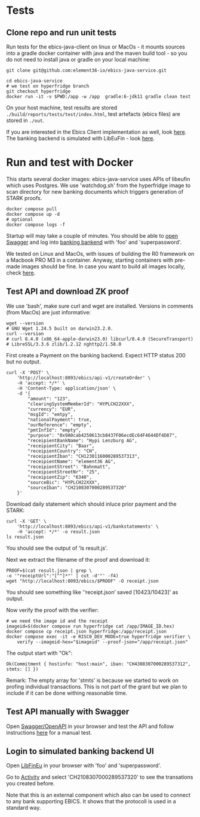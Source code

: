 # Tests

## Clone repo and run unit tests 

Run tests for the ebics-java-client on linux or MacOs - it mounts sources into a gradle docker container with java and the maven build tool - so you do not need to install java or gradle on your local machine:

    git clone git@github.com:element36-io/ebics-java-service.git

    cd ebics-java-service
    # we test on hyperfridge branch
    git checkout hyperfridge
    docker run -it -v $PWD:/app -w /app  gradle:6-jdk11 gradle clean test


On your host machine, test results are stored `./build/reports/tests/test/index.html`, test artefacts (ebics files) are stored in `./out`. 

If you are interested in the Ebics Client implementation as well, look [here](https://github.com/element36-io/ebics-java-client/blob/master/README.md).
The banking backend is simulated with LibEuFin - look [here](https://github.com/element36-io/LibEuFin). 

# Run and test with Docker 

This starts several docker images: ebics-java-service uses APIs of libeufin which uses Postgres. We use 'watchdog.sh' from the hyperfridge image to scan directory for new banking documents which triggers generation of STARK proofs.  
    
    docker compose pull
    docker compose up -d
    # optional
    docker compose logs -f

Startup will may take a couple of minutes. You should be able to [open Swagger](http://localhost:8093/ebics/swagger-ui/?url=/ebics/v2/api-docs/) and log into [banking bankend](manual/manual.md) with 'foo' and 'superpassword'.

We tested on Linux and MacOs, with issues of building the R0 framework on a Macbook PRO M3 in a container. Anyway, starting containers with pre-made images should be fine. In case you want to build all images locally, check [here](docker-build.md). 

## Test API and download ZK proof

We use 'bash', make sure curl and wget are installed. Versions in comments (from MacOs) are just informative: 


    wget --version
    # GNU Wget 1.24.5 built on darwin23.2.0.
    curl --version
    # curl 8.4.0 (x86_64-apple-darwin23.0) libcurl/8.4.0 (SecureTransport) 
    # LibreSSL/3.3.6 zlib/1.2.12 nghttp2/1.58.0



First create a Payment on the banking backend. Expect HTTP status 200 but no output. 

    curl -X 'POST' \
        'http://localhost:8093/ebics/api-v1/createOrder' \
        -H 'accept: */*' \
        -H 'Content-Type: application/json' \
        -d '{
            "amount": "123",
            "clearingSystemMemberId": "HYPLCH22XXX",
            "currency": "EUR",
            "msgId": "emtpy",
            "nationalPayment": true,
            "ourReference": "empty",
            "pmtInfId": "empty",
            "purpose": "0x9A0cab4250613cb8437F06ecdEc64F4644Df4D87",
            "receipientBankName": "Hypi Lenzburg AG",
            "receipientCity": "Baar",
            "receipientCountry": "CH",
            "receipientIban": "CH1230116000289537313",
            "receipientName": "element36 AG",
            "receipientStreet": "Bahnmatt",
            "receipientStreetNr": "25",
            "receipientZip": "6340",
            "sourceBic": "HYPLCH22XXX",
            "sourceIban": "CH2108307000289537320"
        }'

Download daily statement which should inluce prior payment and the STARK: 

    curl -X 'GET' \
        'http://localhost:8093/ebics/api-v1/bankstatements' \
        -H 'accept: */*' -o result.json
    ls result.json


You should see the output of 'ls result.js'. 

Next we extract the filename of the proof and download it: 

    PROOF=$(cat result.json | grep \
    -o '"receiptUrl":"[^"]*"' | cut -d'"' -f4)
    wget "http://localhost:8093/ebics/$PROOF" -O receipt.json

You should see something like '‘receipt.json’ saved [10423/10423]' as output. 

Now verify the proof with the verifier: 

    # we need the image id and the receipt
    imageid=$(docker compose run hyperfridge cat /app/IMAGE_ID.hex)
    docker compose cp receipt.json hyperfridge:/app/receipt.json 
    docker compose exec -it -e RISC0_DEV_MODE=true hyperfridge verifier \
        verify --imageid-hex="$imageid" --proof-json="/app/receipt.json"

The output start with "Ok": 

    Ok(Commitment { hostinfo: "host:main", iban: "CH4308307000289537312", stmts: [] })

Remark: The empty array for 'stmts' is because we started to work on profing individual transactions. 
This is not part of the grant but we plan to include if it can be done withing reasonable time.   

## Test API manually with Swagger

Open [Swagger/OpenAPI](http://localhost:8093/ebics/swagger-ui/?url=/ebics/v2/api-docs/) in your
browser and test the API and follow instructions [here](manual/manual.md) for a manual test.


## Login to simulated banking backend UI

Open [LibFinEu](http://localhost:3000) in your
browser with 'foo' and 'superpassword'. 

Go to [Activity](http://localhost:3000/activity) and select 'CH2108307000289537320' to see the transations you created before. 

Note that this is an external component which also can be used to connect to any bank supporting EBICS. It shows that the protocoll is used in a standard way. 
